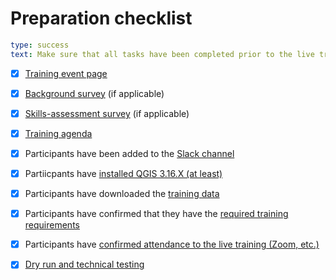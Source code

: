 # Preparation checklist

```yaml remark
type: success
text: Make sure that all tasks have been completed prior to the live training.
```

- [x] [Training event page](/pages/preparation/training-event-page.html)
- [x] [Background survey](/pages/preparation/pre-event-surveys.html#background-survey) (if applicable)
- [x] [Skills-assessment survey](/pages/preparation/pre-event-surveys.html#skills-assessment-survey) (if applicable)
- [x] [Training agenda](/pages/preparation/training-agenda)
- [x] Participants have been added to the [Slack channel](pages/preparation/communications.html#slack-channel)
- [x] Partiicpants have [installed QGIS 3.16.X (at least)](pages/preparation/training-requirements.html#qgis-installation)
- [x] Participants have downloaded the [training data](pages/preparation/training-requirements.html#training-data)
- [x] Participants have confirmed that they have the [required training requirements](pages/preparation/training-requirements.html#required-tools-and-resources)
- [x] Participants have [confirmed attendance to the live training (Zoom, etc.)](pages/preparation/communications.html#invitation-to-the-live-training-phase)
- [x] [Dry run and technical testing](pages/preparation/dry-run.html)



